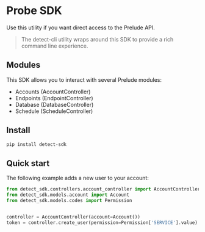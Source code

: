 # Probe SDK

Use this utility if you want direct access to the Prelude API.

> The detect-cli utility wraps around this SDK to provide a rich command line experience.

## Modules

This SDK allows you to interact with several Prelude modules:

* Accounts (AccountController)
* Endpoints (EndpointController)
* Database (DatabaseController)
* Schedule (ScheduleController)

## Install

```bash
pip install detect-sdk
```

## Quick start

The following example adds a new user to your account:

```python
from detect_sdk.controllers.account_controller import AccountController
from detect_sdk.models.account import Account
from detect_sdk.models.codes import Permission


controller = AccountController(account=Account())
token = controller.create_user(permission=Permission['SERVICE'].value)
```